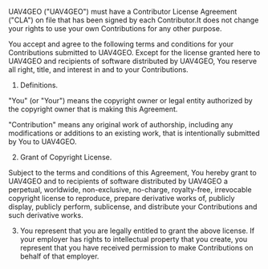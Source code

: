 UAV4GEO ("UAV4GEO") must have a Contributor License Agreement ("CLA") on file that has been signed by each Contributor.It does not change your rights to use your own Contributions for any other purpose.

You accept and agree to the following terms and conditions for your Contributions submitted to UAV4GEO. Except for the license granted here to UAV4GEO and recipients of software distributed by UAV4GEO, You reserve all right, title, and interest in and to your Contributions.

1. Definitions.

"You" (or "Your") means the copyright owner or legal entity authorized by the copyright owner that is making this Agreement.

"Contribution" means any original work of authorship, including any modifications or additions to an existing work, that is intentionally submitted by You to UAV4GEO.

2. Grant of Copyright License. 

Subject to the terms and conditions of this Agreement, You hereby grant to UAV4GEO and to recipients of software distributed by UAV4GEO a perpetual, worldwide, non-exclusive, no-charge, royalty-free, irrevocable copyright license to reproduce, prepare derivative works of, publicly display, publicly perform, sublicense, and distribute your Contributions and such derivative works.

3. You represent that you are legally entitled to grant the above license. If your employer has rights to intellectual property that you create, you represent that you have received permission to make Contributions on behalf of that employer.
